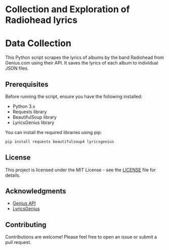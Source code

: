 # Collection and Exploration of Radiohead lyrics
# Data Collection

This Python script scrapes the lyrics of albums by the band Radiohead from Genius.com using their API. It saves the lyrics of each album to individual JSON files.

## Prerequisites

Before running the script, ensure you have the following installed:

- Python 3.x
- Requests library
- BeautifulSoup library
- LyricsGenius library

You can install the required libraries using pip:

```bash
pip install requests beautifulsoup4 lyricsgenius
```



## License

This project is licensed under the MIT License - see the [LICENSE](LICENSE) file for details.

## Acknowledgments

- [Genius API](https://docs.genius.com/)
- [LyricsGenius](https://github.com/johnwmillr/LyricsGenius)

## Contributing

Contributions are welcome! Please feel free to open an issue or submit a pull request.
